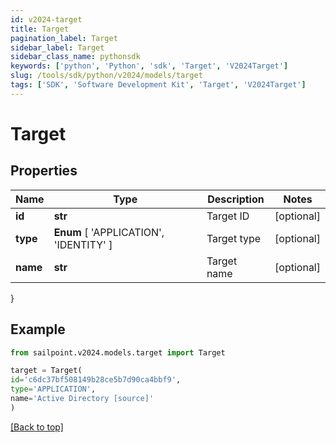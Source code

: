 ```yaml
---
id: v2024-target
title: Target
pagination_label: Target
sidebar_label: Target
sidebar_class_name: pythonsdk
keywords: ['python', 'Python', 'sdk', 'Target', 'V2024Target'] 
slug: /tools/sdk/python/v2024/models/target
tags: ['SDK', 'Software Development Kit', 'Target', 'V2024Target']
---
```


# Target


## Properties

Name | Type | Description | Notes
------------ | ------------- | ------------- | -------------
**id** | **str** | Target ID | [optional] 
**type** |  **Enum** [  'APPLICATION',    'IDENTITY' ] | Target type | [optional] 
**name** | **str** | Target name | [optional] 
}

## Example

```python
from sailpoint.v2024.models.target import Target

target = Target(
id='c6dc37bf508149b28ce5b7d90ca4bbf9',
type='APPLICATION',
name='Active Directory [source]'
)

```
[[Back to top]](#) 

